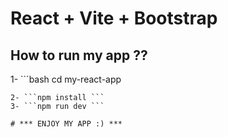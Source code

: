 # React + Vite + Bootstrap

## How to run my app ??

1- ```bash
cd my-react-app 
```
2- ```npm install ```
3- ```npm run dev ```

# *** ENJOY MY APP :) ***